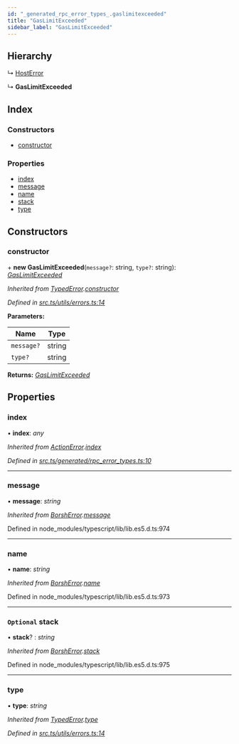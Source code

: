 ```yaml
---
id: "_generated_rpc_error_types_.gaslimitexceeded"
title: "GasLimitExceeded"
sidebar_label: "GasLimitExceeded"
---
```


## Hierarchy

  ↳ [HostError](_generated_rpc_error_types_.hosterror.md)

  ↳ **GasLimitExceeded**

## Index

### Constructors

* [constructor](_generated_rpc_error_types_.gaslimitexceeded.md#constructor)

### Properties

* [index](_generated_rpc_error_types_.gaslimitexceeded.md#index)
* [message](_generated_rpc_error_types_.gaslimitexceeded.md#message)
* [name](_generated_rpc_error_types_.gaslimitexceeded.md#name)
* [stack](_generated_rpc_error_types_.gaslimitexceeded.md#optional-stack)
* [type](_generated_rpc_error_types_.gaslimitexceeded.md#type)

## Constructors

###  constructor

\+ **new GasLimitExceeded**(`message?`: string, `type?`: string): *[GasLimitExceeded](_generated_rpc_error_types_.gaslimitexceeded.md)*

*Inherited from [TypedError](_utils_errors_.typederror.md).[constructor](_utils_errors_.typederror.md#constructor)*

*Defined in [src.ts/utils/errors.ts:14](https://github.com/nearprotocol/nearlib/blob/bf1ce09/src.ts/utils/errors.ts#L14)*

**Parameters:**

Name | Type |
------ | ------ |
`message?` | string |
`type?` | string |

**Returns:** *[GasLimitExceeded](_generated_rpc_error_types_.gaslimitexceeded.md)*

## Properties

###  index

• **index**: *any*

*Inherited from [ActionError](_generated_rpc_error_types_.actionerror.md).[index](_generated_rpc_error_types_.actionerror.md#index)*

*Defined in [src.ts/generated/rpc_error_types.ts:10](https://github.com/nearprotocol/nearlib/blob/bf1ce09/src.ts/generated/rpc_error_types.ts#L10)*

___

###  message

• **message**: *string*

*Inherited from [BorshError](_utils_serialize_.borsherror.md).[message](_utils_serialize_.borsherror.md#message)*

Defined in node_modules/typescript/lib/lib.es5.d.ts:974

___

###  name

• **name**: *string*

*Inherited from [BorshError](_utils_serialize_.borsherror.md).[name](_utils_serialize_.borsherror.md#name)*

Defined in node_modules/typescript/lib/lib.es5.d.ts:973

___

### `Optional` stack

• **stack**? : *string*

*Inherited from [BorshError](_utils_serialize_.borsherror.md).[stack](_utils_serialize_.borsherror.md#optional-stack)*

Defined in node_modules/typescript/lib/lib.es5.d.ts:975

___

###  type

• **type**: *string*

*Inherited from [TypedError](_utils_errors_.typederror.md).[type](_utils_errors_.typederror.md#type)*

*Defined in [src.ts/utils/errors.ts:14](https://github.com/nearprotocol/nearlib/blob/bf1ce09/src.ts/utils/errors.ts#L14)*

